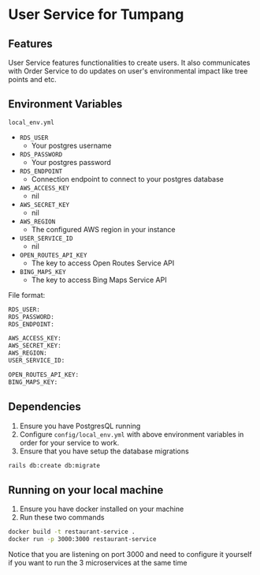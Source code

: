 # User Service for Tumpang

## Features
User Service features functionalities to create users. It also communicates with Order Service to do updates on user's environmental impact like tree points and etc.

## Environment Variables
```local_env.yml``` 
- ```RDS_USER```
    - Your postgres username
- ```RDS_PASSWORD```
    - Your postgres password
- ```RDS_ENDPOINT```
    - Connection endpoint to connect to your postgres database
- ```AWS_ACCESS_KEY```
    - nil
- ```AWS_SECRET_KEY```
    - nil
- ```AWS_REGION```
    - The configured AWS region in your instance
- ```USER_SERVICE_ID```
    - nil
- ```OPEN_ROUTES_API_KEY```
    - The key to access Open Routes Service API
- ```BING_MAPS_KEY```
    - The key to access Bing Maps Service API
 
File format:
```sh
RDS_USER: 
RDS_PASSWORD: 
RDS_ENDPOINT: 

AWS_ACCESS_KEY:
AWS_SECRET_KEY: 
AWS_REGION:
USER_SERVICE_ID: 

OPEN_ROUTES_API_KEY: 
BING_MAPS_KEY:

```

## Dependencies
1. Ensure you have PostgresQL running
2. Configure ```config/local_env.yml``` with above environment variables in order for your service to work.
3. Ensure that you have setup the database migrations 
  ```sh
  rails db:create db:migrate
  ```
## Running on your local machine
1. Ensure you have docker installed on your machine
2. Run these two commands
  ```sh
  docker build -t restaurant-service .
  docker run -p 3000:3000 restaurant-service
  ```
  Notice that you are listening on port 3000 and need to configure it yourself if you want to run the 3 microservices at the same time
  
